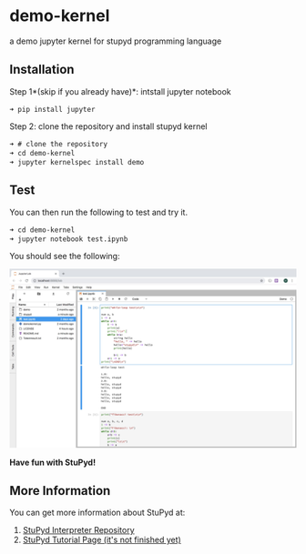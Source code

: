 # demo-kernel
a demo jupyter kernel for stupyd programming language

## Installation

Step 1*(skip if you already have)*: intstall jupyter notebook

~~~
➜ pip install jupyter
~~~

Step 2: clone the repository and install stupyd kernel

~~~
➜ # clone the repository
➜ cd demo-kernel
➜ jupyter kernelspec install demo
~~~

## Test

You can then run the following to test and try it.

~~~
➜ cd demo-kernel
➜ jupyter notebook test.ipynb
~~~

You should see the following:

![preview](img/preview.jpg)

**Have fun with StuPyd!**

## More Information

You can get more information about StuPyd at:

1. [StuPyd Interpreter Repository](https://github.com/StuPyd/stupyd-lang)
2. [StuPyd Tutorial Page (it's not finished yet)](https://stupyd.github.io/tutorial/)
